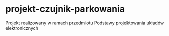 # projekt-czujnik-parkowania
Projekt realizowany w ramach przedmiotu Podstawy projektowania układów elektronicznych
